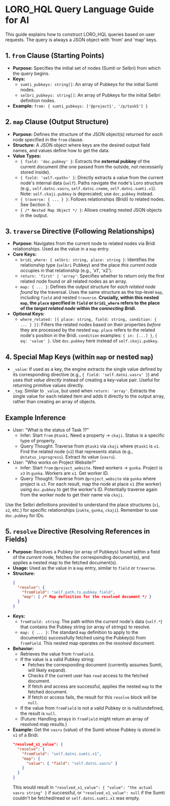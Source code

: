 # LORO_HQL Query Language Guide for AI

This guide explains how to construct LORO_HQL queries based on user requests. The query is always a JSON object with 'from' and 'map' keys.

## 1. `from` Clause (Starting Points)

*   **Purpose:** Specifies the initial set of nodes (Sumti or Selbri) from which the query begins.
*   **Keys:**
    *   `sumti_pubkeys: string[]`: An array of Pubkeys for the initial Sumti nodes.
    *   `selbri_pubkeys: string[]`: An array of Pubkeys for the initial Selbri definition nodes.
*   **Example:** `from: { sumti_pubkeys: ['@project1', '/p/task5'] }`

## 2. `map` Clause (Output Structure)

*   **Purpose:** Defines the structure of the JSON object(s) returned for *each* node specified in the `from` clause.
*   **Structure:** A JSON object where keys are the desired output field names, and values define how to get the data.
*   **Value Types:**
    *   `{ field: 'doc.pubkey' }`: Extracts the **external pubkey** of the current document (the one passed from the outside, not necessarily stored inside).
    *   `{ field: 'self.<path>' }`: Directly extracts a value from the current node's internal data (`self`). Paths navigate the node's Loro structure (e.g., `self.datni.vasru`, `self.datni.cneme`, `self.datni.sumti.x1`). Note: `self.ckaji.pubkey` is deprecated; use `doc.pubkey` instead.
    *   `{ traverse: { ... } }`: Follows relationships (Bridi) to related nodes. See Section 3.
    *   `{ /* Nested Map Object */ }`: Allows creating nested JSON objects in the output.

## 3. `traverse` Directive (Following Relationships)

*   **Purpose:** Navigates from the current node to related nodes via Bridi relationships. Used as the value in a `map` entry.
*   **Core Keys:**
    *   `bridi_where: { selbri: string, place: string }`: Identifies the relationship type (`selbri` Pubkey) and the place *this current node* occupies in that relationship (e.g., 'x1', 'x2').
    *   `return: 'first' | 'array'`: Specifies whether to return only the first related node found or all related nodes as an array.
    *   `map: { ... }`: Defines the output structure for *each related node found* by the traversal. Uses the same structure as the top-level `map`, including `field` and nested `traverse`. **Crucially, within this nested `map`, the `place` specified in `field` or `bridi_where` refers to the place of the *target related node* within the *connecting Bridi*.**
*   **Optional Keys:**
    *   `where_related: [{ place: string, field: string, condition: { ... } }]`: Filters the related nodes based on their properties *before* they are processed by the nested `map`. `place` refers to the related node's position in the Bridi. `condition` examples: `{ in: [...] }`, `{ eq: 'value' }`. Use `doc.pubkey` here instead of `self.ckaji.pubkey`.

## 4. Special Map Keys (within `map` or nested `map`)

*   `_value`: If used as a key, the engine extracts the single value defined by its corresponding directive (e.g., `{ field: 'self.datni.vasru' }`) and uses *that value directly* instead of creating a key-value pair. Useful for returning primitive values directly.
*   `_tag`: Similar to `_value`, but used when `return: 'array'`. Extracts the single value for each related item and adds it directly to the output array, rather than creating an array of objects.

## Example Inference

*   User: "What is the status of Task 1?"
    *   Infer: Start `from` `@task1`. Need a property -> `ckaji`. Status is a specific type of property.
    *   Query Thought: Traverse from `@task1` via `ckaji` where `@task1` is `x1`. Find the related node (`x2`) that represents status (e.g., `@status_inprogress`). Extract its value (`vasru`).
*   User: "Who works on Project Website?"
    *   Infer: Start `from` `@project_website`. Need workers -> `gunka`. Project is `x3` in `gunka`. Workers are `x1`. Get worker ID.
    *   Query Thought: Traverse from `@project_website` via `gunka` where project is `x3`. For each result, map the node at place `x1` (the worker) using `doc.pubkey` to get the worker's ID. Potentially traverse again from the worker node to get their name via `ckaji`.

Use the Selbri definitions provided to understand the place structures (`x1`, `x2`, etc.) for specific relationships (`zukte`, `gunka`, `ckaji`). Remember to use `doc.pubkey` for IDs. 

## 5. `resolve` Directive (Resolving References in Fields)

*   **Purpose:** Resolves a Pubkey (or array of Pubkeys) found within a field of the *current* node, fetches the corresponding document(s), and applies a nested map to the fetched document(s).
*   **Usage:** Used as the value in a `map` entry, similar to `field` or `traverse`.
*   **Structure:**
    ```json
    {
      "resolve": {
        "fromField": "self.path.to.pubkey_field",
        "map": { /* Map definition for the resolved document */ }
      }
    }
    ```
*   **Keys:**
    *   `fromField: string`: The path within the *current* node's data (`self.*`) that contains the Pubkey string (or array of strings) to resolve.
    *   `map: { ... }`: The standard `map` definition to apply to the document(s) successfully fetched using the Pubkey(s) from `fromField`. This nested map operates on the *resolved* document.
*   **Behavior:**
    *   Retrieves the value from `fromField`.
    *   If the value is a valid Pubkey string:
        *   Fetches the corresponding document (currently assumes Sumti, will likely expand).
        *   Checks if the current user has `read` access to the fetched document.
        *   If fetch and access are successful, applies the nested `map` to the fetched document.
        *   If fetch or access fails, the result for this `resolve` block will be `null`.
    *   If the value from `fromField` is not a valid Pubkey or is null/undefined, the result is `null`.
    *   (Future: Handling arrays in `fromField` might return an array of resolved map results.)
*   **Example:** Get the `vasru` (value) of the Sumti whose Pubkey is stored in `x1` of a Bridi.
    ```json
    "resolved_x1_value": {
      "resolve": {
        "fromField": "self.datni.sumti.x1",
        "map": {
          "value": { "field": "self.datni.vasru" }
        }
      }
    }
    ```
    This would result in `"resolved_x1_value": { "value": "the actual vasru string" }` if successful, or `"resolved_x1_value": null` if the Sumti couldn't be fetched/read or `self.datni.sumti.x1` was empty. 